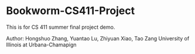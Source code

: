 # Bookworm-CS411-Project
This is for CS 411 summer final project demo.

Author:
Hongshuo Zhang, Yuantao Lu, Zhiyuan Xiao, Tao Zang
University of Illinois at Urbana-Chamapign
